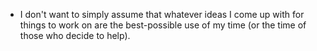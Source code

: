 
- I don't want to simply assume that whatever ideas I come up with for things to work on are the best-possible use of my time (or the time of those who decide to help).

